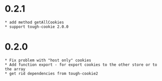 # 0.2.1

    * add method getAllCookies
    * support tough-cookie 2.0.0

# 0.2.0

    * Fix problem with "host only" cookies
    * Add function export - for export cookies to the other store or to the array
    * get rid dependencies from tough-cookie2
